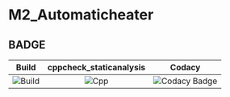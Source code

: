 # M2_Automaticheater
## BADGE
|Build|cppcheck_staticanalysis|Codacy|
|:--:|:--:|:--:|
|![Build](https://github.com/Saishivasai/M2_Automaticheater/actions/workflows/Cppbuild.yml/badge.svg)|![Cpp](https://github.com/Saishivasai/M2_Automaticheater/actions/workflows/cpp.yml/badge.svg)|![Codacy Badge](https://app.codacy.com/project/badge/Grade/122f45b06b76460c9c25654d7e50104d)
